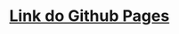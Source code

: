 # <a href="https://peterpoterek.github.io/goit-markup-hw-06/" target="_blank">Link do Github Pages</a>
